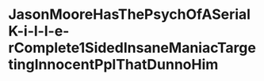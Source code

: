 # JasonMooreHasThePsychOfASerialK-i-l-l-e-rComplete1SidedInsaneManiacTargetingInnocentPplThatDunnoHim